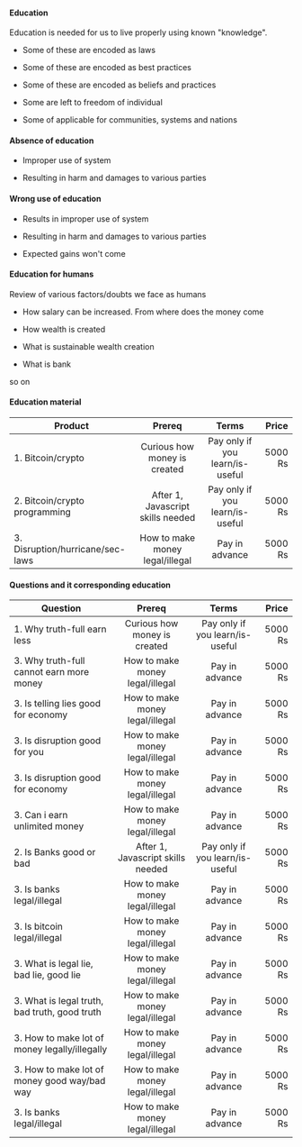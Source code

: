 #### Education

Education is needed for us to live properly using known "knowledge". 

- Some of these are encoded as laws

- Some of these are encoded as best practices

- Some of these are encoded as beliefs and practices

- Some are left to freedom of individual

- Some of applicable for communities, systems and nations


#### Absence of education

- Improper use of system

- Resulting in harm and damages to various parties

#### Wrong use of education

- Results in improper use of system

- Resulting in harm and damages to various parties

- Expected gains won't come


#### Education for humans

Review of various factors/doubts we face as humans

- How salary can be increased. From where does the money come

- How wealth is created

- What is sustainable wealth creation

- What is bank

so on

#### Education material

| Product   |   Prereq |   Terms     |  Price |
|---------- |:-------------:|:-------------:|------:|
|1. Bitcoin/crypto | Curious how money is created  | Pay only if you learn/is-useful| 5000 Rs|
|2. Bitcoin/crypto programming | After 1, Javascript skills needed  | Pay only if you learn/is-useful| 5000 Rs|
|3. Disruption/hurricane/sec-laws | How to make money legal/illegal  | Pay in advance | 5000 Rs|


#### Questions and it corresponding education

| Question   |   Prereq |   Terms     |  Price |
|---------- |:-------------:|:-------------:|------:|
|1. Why truth-full earn less | Curious how money is created  | Pay only if you learn/is-useful| 5000 Rs|
|3. Why truth-full cannot earn more money | How to make money legal/illegal  | Pay in advance | 5000 Rs|
|3. Is telling lies good for economy | How to make money legal/illegal  | Pay in advance | 5000 Rs|
|3. Is disruption good for you  | How to make money legal/illegal  | Pay in advance | 5000 Rs|
|3. Is disruption good for economy  | How to make money legal/illegal  | Pay in advance | 5000 Rs|
|3. Can i earn unlimited money  | How to make money legal/illegal  | Pay in advance | 5000 Rs|
|2. Is Banks good or bad | After 1, Javascript skills needed  | Pay only if you learn/is-useful| 5000 Rs|
|3. Is banks legal/illegal | How to make money legal/illegal  | Pay in advance | 5000 Rs|
|3. Is bitcoin legal/illegal | How to make money legal/illegal  | Pay in advance | 5000 Rs|
|3. What is legal lie, bad lie, good lie | How to make money legal/illegal  | Pay in advance | 5000 Rs|
|3. What is legal truth, bad truth, good truth | How to make money legal/illegal  | Pay in advance | 5000 Rs|
|3. How to make lot of money legally/illegally | How to make money legal/illegal  | Pay in advance | 5000 Rs|
|3. How to make lot of money good way/bad way | How to make money legal/illegal  | Pay in advance | 5000 Rs|
|3. Is banks legal/illegal | How to make money legal/illegal  | Pay in advance | 5000 Rs|
